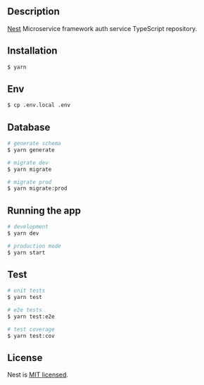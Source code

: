 ## Description

[Nest](https://github.com/nestjs/nest) Microservice framework auth service TypeScript repository.

## Installation

```bash
$ yarn
```

## Env

```bash
$ cp .env.local .env
```

## Database

```bash
# generate schema
$ yarn generate

# migrate dev
$ yarn migrate

# migrate prod
$ yarn migrate:prod
```

## Running the app

```bash
# development
$ yarn dev

# production mode
$ yarn start
```

## Test

```bash
# unit tests
$ yarn test

# e2e tests
$ yarn test:e2e

# test coverage
$ yarn test:cov
```

## License

Nest is [MIT licensed](LICENSE).
